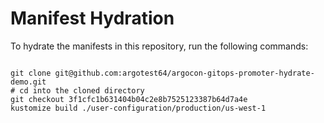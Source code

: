 
# Manifest Hydration

To hydrate the manifests in this repository, run the following commands:

```shell

git clone git@github.com:argotest64/argocon-gitops-promoter-hydrate-demo.git
# cd into the cloned directory
git checkout 3f1cfc1b631404b04c2e8b7525123387b64d7a4e
kustomize build ./user-configuration/production/us-west-1
```